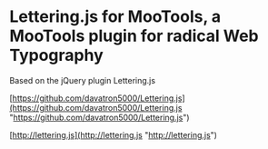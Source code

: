 # Lettering.js for MooTools, a MooTools plugin for radical Web Typography

Based on the jQuery plugin Lettering.js

[https://github.com/davatron5000/Lettering.js](https://github.com/davatron5000/Lettering.js "https://github.com/davatron5000/Lettering.js")

[http://lettering.js](http://lettering.js "http://lettering.js")
